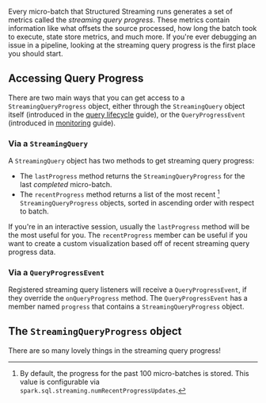 Every micro-batch that Structured Streaming runs generates a set of metrics called the _streaming query progress_. These metrics contain information like what offsets the source processed, how long the batch took to execute, state store metrics, and much more. If you're ever debugging an issue in a pipeline, looking at the streaming query progress is the first place you should start.

## Accessing Query Progress

There are two main ways that you can get access to a `StreamingQueryProgress` object, either through the `StreamingQuery` object itself (introduced in the [query lifecycle](./lifecycle.md) guide), or the `QueryProgressEvent` (introduced in [monitoring](./monitoring.md) guide).

### Via a `StreamingQuery`

A `StreamingQuery` object has two methods to get streaming query progress:

- The `lastProgress` method returns the `StreamingQueryProgress` for the last _completed_ micro-batch.
- The `recentProgress` method returns a list of the most recent [^1] `StreamingQueryProgress` objects, sorted in ascending order with respect to batch.

[^1]:
    By default, the progress for the past 100 micro-batches is stored. This value is configurable via `spark.sql.streaming.numRecentProgressUpdates`.

If you're in an interactive session, usually the `lastProgress` method will be the most useful for you. The `recentProgress` member can be useful if you want to create a custom visualization based off of recent streaming query progress data.

### Via a `QueryProgressEvent`

Registered streaming query listeners will receive a `QueryProgressEvent`, if they override the `onQueryProgress` method. The `QueryProgressEvent` has a member named `progress` that contains a `StreamingQueryProgress` object.

## The `StreamingQueryProgress` object

There are so many lovely things in the streaming query progress!

<!-- TODO(neil) -->

